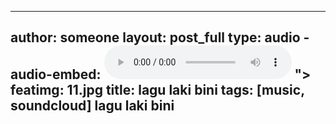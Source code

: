 ---
 author: someone
 layout: post_full
 type: audio
-audio-embed: <audio autoplay controls> <source src="music/kalimba.ogg">  </audio>
"></iframe>
 featimg: 11.jpg
 title: lagu laki bini
 tags: [music, soundcloud]
lagu laki bini
 --
